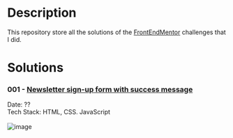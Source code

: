 # Description
This repository store all the solutions of the [FrontEndMentor](https://www.frontendmentor.io/) challenges that I did. 

# Solutions

### 001 - [Newsletter sign-up form with success message](https://www.frontendmentor.io/solutions/newsletter-signup-form-with-success-message-html-css-js-GfwZEJNatd)
Date: ?? <br>
Tech Stack: HTML, CSS. JavaScript <br><br>
![image](https://github.com/user-attachments/assets/3088c1bc-3de9-4492-8808-dfac94ca9579)
